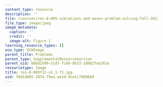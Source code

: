```yaml
---
content_type: resource
description: ''
file: /courses/res-8-005-vibrations-and-waves-problem-solving-fall-2012/f8d1d0852874f5eaae1d9ce1c746966d_res-8-005f12-u1_1-f1.jpg
file_type: image/jpeg
image_metadata:
  caption: ''
  credit: ''
  image-alt: Figure 1
learning_resource_types: []
ocw_type: OCWImage
parent_title: Problems
parent_type: SupplementalResourceSection
parent_uid: b6bd2599-51d7-fc8d-8b33-2d082fea261e
resourcetype: Image
title: res-8-005f12-u1_1-f1.jpg
uid: f8d1d085-2874-f5ea-ae1d-9ce1c746966d
---
```

